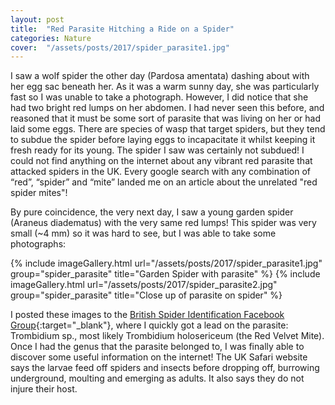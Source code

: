 ```yaml
---
layout: post
title:  "Red Parasite Hitching a Ride on a Spider"
categories: Nature
cover:  "/assets/posts/2017/spider_parasite1.jpg"
---
```



I saw a wolf spider the other day (Pardosa amentata) dashing about with her egg sac beneath her. As it was a warm sunny day, she was particularly fast so I was unable to take a photograph. However, I did notice that she had two bright red lumps on her abdomen. I had never seen this before, and reasoned that it must be some sort of parasite that was living on her or had laid some eggs. There are species of wasp that target spiders, but they tend to subdue the spider before laying eggs to incapacitate it whilst keeping it fresh ready for its young. The spider I saw was certainly not subdued! I could not find anything on the internet about any vibrant red parasite that attacked spiders in the UK. Every google search with any combination of “red”, “spider” and “mite” landed me on an article about the unrelated "red spider mites"!

By pure coincidence, the very next day, I saw a young garden spider (Araneus diadematus) with the very same red lumps! This spider was very small (~4 mm) so it was hard to see, but I was able to take some photographs:

{% include imageGallery.html url="/assets/posts/2017/spider_parasite1.jpg" group="spider_parasite" title="Garden Spider with parasite" %}
{% include imageGallery.html url="/assets/posts/2017/spider_parasite2.jpg" group="spider_parasite" title="Close up of parasite on spider" %}

I posted these images to the [British Spider Identification Facebook Group][spider_identification]{:target="_blank"}, where I quickly got a lead on the parasite: Trombidium sp., most likely Trombidium holosericeum (the Red Velvet Mite). Once I had the genus that the parasite belonged to, I was finally able to discover some useful information on the internet! The UK Safari website says the larvae feed off spiders and insects before dropping off, burrowing underground, moulting and emerging as adults. It also says they do not injure their host.



[spider_identification]: https://www.facebook.com/groups/BritishSpiderIdentificationGroup/